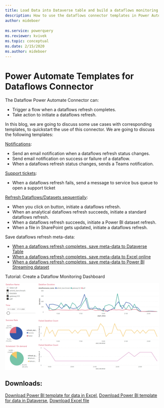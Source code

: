 ```yaml
---
title: Load Data into Dataverse table and build a dataflows monitoring report with Power BI
description: How to use the dataflows connector templates in Power Automate to created a dataflows monitoring report in Power BI
author: mideboer

ms.service: powerquery
ms.reviewer: kvivek
ms.topic: conceptual
ms.date: 2/15/2020
ms.author: mideboer
---
```


# Power Automate Templates for Dataflows Connector

The Dataflow Power Automate Connector can:
* Trigger a flow when a dataflows refresh completes.
* Take action to initiate a dataflows refresh.

In this blog, we are going to discuss some use cases with corresponding templates, to quickstart the use of this connector. We are going to discuss the following templates:

[Notifications](trigger-dataflows-and-power-bi-dataset-sequentially.md):
* Send an email notification when a dataflows refresh status changes.
* Send email notification on success or failure of a dataflow.
* When a dataflows refresh status changes, sends a Teams notification.

[Support tickets](open-support-ticket-when-dataflow-refresh-completes.md):
* When a dataflows refresh fails, send a message to service bus queue to open a support ticket

[Refresh Dataflows/Datasets sequentially](trigger-dataflows-and-power-bi-dataset-sequentially.md):
* When you click on button, initiate a dataflows refresh.
* When an analytical dataflows refresh succeeds, initiate a standard dataflows refresh.
* When a dataflows refresh succeeds, initiate a Power BI dataset refresh.
* When a file in SharePoint gets updated, initiate a dataflows refresh.

Save dataflows refresh meta-data:
* [When a dataflows refresh completes, save meta-data to Dataverse Table](load-dataflow-metadata-into-dataverse-table.md)
* [When a dataflows refresh completes, save meta-data to Excel online](load-dataflow-metadata-into-excel-online.md)
* [When a dataflows refresh completes, save meta-data to Power BI Streaming dataset](load-dataflow-metadata-into-power-bi-dataset.md)

Tutorial: Create a Dataflow Monitoring Dashboard

![An example of folder structure](media/dashboard.PNG)

## Downloads:
[Download Power BI template for data in Excel](https://download.microsoft.com/download/1/4/E/14EDED28-6C58-4055-A65C-23B4DA81C4DE/excel-template.pbit),
[Download Power BI template for data in Dataverse](https://download.microsoft.com/download/1/4/E/14EDED28-6C58-4055-A65C-23B4DA81C4DE/dataverse-template.pbit),
[Download Excel file](https://download.microsoft.com/download/1/4/E/14EDED28-6C58-4055-A65C-23B4DA81C4DE/dataflow_monitoring.xlsx)

